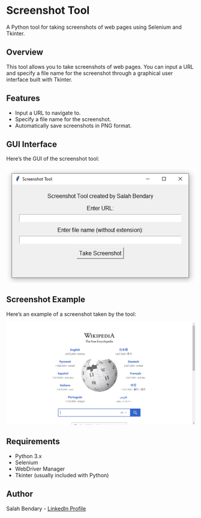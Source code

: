 # Screenshot Tool

A Python tool for taking screenshots of web pages using Selenium and Tkinter.

## Overview

This tool allows you to take screenshots of web pages. You can input a URL and specify a file name for the screenshot through a graphical user interface built with Tkinter.

## Features

- Input a URL to navigate to.
- Specify a file name for the screenshot.
- Automatically save screenshots in PNG format.

## GUI Interface 

Here’s the GUI of the screenshot tool:

![GUI Interface](https://github.com/Salahbendary/ScreenshotTool/blob/main/Images/screenshotGUI.png)


## Screenshot Example

Here’s an example of a screenshot taken by the tool:

![Screenshot Example](https://github.com/Salahbendary/ScreenshotTool/blob/main/Images/wikipedia.png)

## Requirements

- Python 3.x
- Selenium
- WebDriver Manager
- Tkinter (usually included with Python)

## Author

Salah Bendary - [LinkedIn Profile](https://www.linkedin.com/in/salahbendary/)
